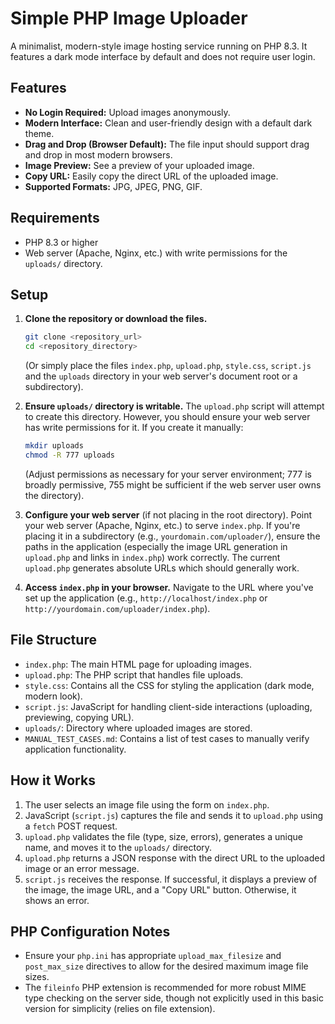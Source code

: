 # Simple PHP Image Uploader

A minimalist, modern-style image hosting service running on PHP 8.3. It features a dark mode interface by default and does not require user login.

## Features

*   **No Login Required:** Upload images anonymously.
*   **Modern Interface:** Clean and user-friendly design with a default dark theme.
*   **Drag and Drop (Browser Default):** The file input should support drag and drop in most modern browsers.
*   **Image Preview:** See a preview of your uploaded image.
*   **Copy URL:** Easily copy the direct URL of the uploaded image.
*   **Supported Formats:** JPG, JPEG, PNG, GIF.

## Requirements

*   PHP 8.3 or higher
*   Web server (Apache, Nginx, etc.) with write permissions for the `uploads/` directory.

## Setup

1.  **Clone the repository or download the files.**
    ```bash
    git clone <repository_url>
    cd <repository_directory>
    ```
    (Or simply place the files `index.php`, `upload.php`, `style.css`, `script.js` and the `uploads` directory in your web server's document root or a subdirectory).

2.  **Ensure `uploads/` directory is writable.**
    The `upload.php` script will attempt to create this directory. However, you should ensure your web server has write permissions for it.
    If you create it manually:
    ```bash
    mkdir uploads
    chmod -R 777 uploads
    ```
    (Adjust permissions as necessary for your server environment; 777 is broadly permissive, 755 might be sufficient if the web server user owns the directory).

3.  **Configure your web server** (if not placing in the root directory).
    Point your web server (Apache, Nginx, etc.) to serve `index.php`. If you're placing it in a subdirectory (e.g., `yourdomain.com/uploader/`), ensure the paths in the application (especially the image URL generation in `upload.php` and links in `index.php`) work correctly. The current `upload.php` generates absolute URLs which should generally work.

4.  **Access `index.php` in your browser.**
    Navigate to the URL where you've set up the application (e.g., `http://localhost/index.php` or `http://yourdomain.com/uploader/index.php`).

## File Structure

*   `index.php`: The main HTML page for uploading images.
*   `upload.php`: The PHP script that handles file uploads.
*   `style.css`: Contains all the CSS for styling the application (dark mode, modern look).
*   `script.js`: JavaScript for handling client-side interactions (uploading, previewing, copying URL).
*   `uploads/`: Directory where uploaded images are stored.
*   `MANUAL_TEST_CASES.md`: Contains a list of test cases to manually verify application functionality.

## How it Works

1.  The user selects an image file using the form on `index.php`.
2.  JavaScript (`script.js`) captures the file and sends it to `upload.php` using a `fetch` POST request.
3.  `upload.php` validates the file (type, size, errors), generates a unique name, and moves it to the `uploads/` directory.
4.  `upload.php` returns a JSON response with the direct URL to the uploaded image or an error message.
5.  `script.js` receives the response. If successful, it displays a preview of the image, the image URL, and a "Copy URL" button. Otherwise, it shows an error.

## PHP Configuration Notes

*   Ensure your `php.ini` has appropriate `upload_max_filesize` and `post_max_size` directives to allow for the desired maximum image file sizes.
*   The `fileinfo` PHP extension is recommended for more robust MIME type checking on the server side, though not explicitly used in this basic version for simplicity (relies on file extension).
